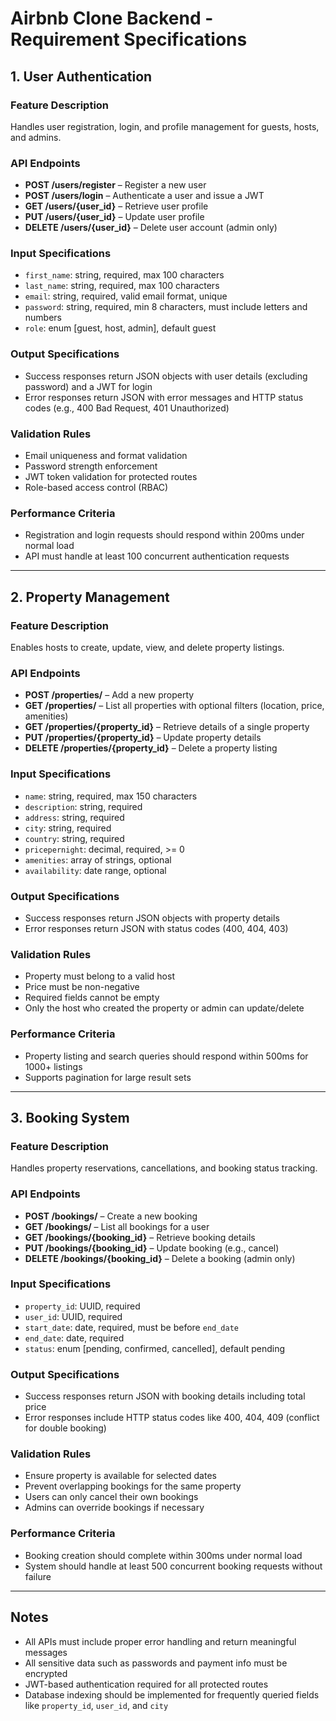 # Airbnb Clone Backend - Requirement Specifications

## 1. User Authentication

### Feature Description
Handles user registration, login, and profile management for guests, hosts, and admins.

### API Endpoints
- **POST /users/register** – Register a new user  
- **POST /users/login** – Authenticate a user and issue a JWT  
- **GET /users/{user_id}** – Retrieve user profile  
- **PUT /users/{user_id}** – Update user profile  
- **DELETE /users/{user_id}** – Delete user account (admin only)

### Input Specifications
- `first_name`: string, required, max 100 characters  
- `last_name`: string, required, max 100 characters  
- `email`: string, required, valid email format, unique  
- `password`: string, required, min 8 characters, must include letters and numbers  
- `role`: enum [guest, host, admin], default guest  

### Output Specifications
- Success responses return JSON objects with user details (excluding password) and a JWT for login  
- Error responses return JSON with error messages and HTTP status codes (e.g., 400 Bad Request, 401 Unauthorized)

### Validation Rules
- Email uniqueness and format validation  
- Password strength enforcement  
- JWT token validation for protected routes  
- Role-based access control (RBAC)

### Performance Criteria
- Registration and login requests should respond within 200ms under normal load  
- API must handle at least 100 concurrent authentication requests

---

## 2. Property Management

### Feature Description
Enables hosts to create, update, view, and delete property listings.

### API Endpoints
- **POST /properties/** – Add a new property  
- **GET /properties/** – List all properties with optional filters (location, price, amenities)  
- **GET /properties/{property_id}** – Retrieve details of a single property  
- **PUT /properties/{property_id}** – Update property details  
- **DELETE /properties/{property_id}** – Delete a property listing

### Input Specifications
- `name`: string, required, max 150 characters  
- `description`: string, required  
- `address`: string, required  
- `city`: string, required  
- `country`: string, required  
- `pricepernight`: decimal, required, >= 0  
- `amenities`: array of strings, optional  
- `availability`: date range, optional  

### Output Specifications
- Success responses return JSON objects with property details  
- Error responses return JSON with status codes (400, 404, 403)

### Validation Rules
- Property must belong to a valid host  
- Price must be non-negative  
- Required fields cannot be empty  
- Only the host who created the property or admin can update/delete

### Performance Criteria
- Property listing and search queries should respond within 500ms for 1000+ listings  
- Supports pagination for large result sets

---

## 3. Booking System

### Feature Description
Handles property reservations, cancellations, and booking status tracking.

### API Endpoints
- **POST /bookings/** – Create a new booking  
- **GET /bookings/** – List all bookings for a user  
- **GET /bookings/{booking_id}** – Retrieve booking details  
- **PUT /bookings/{booking_id}** – Update booking (e.g., cancel)  
- **DELETE /bookings/{booking_id}** – Delete a booking (admin only)

### Input Specifications
- `property_id`: UUID, required  
- `user_id`: UUID, required  
- `start_date`: date, required, must be before `end_date`  
- `end_date`: date, required  
- `status`: enum [pending, confirmed, cancelled], default pending

### Output Specifications
- Success responses return JSON with booking details including total price  
- Error responses include HTTP status codes like 400, 404, 409 (conflict for double booking)

### Validation Rules
- Ensure property is available for selected dates  
- Prevent overlapping bookings for the same property  
- Users can only cancel their own bookings  
- Admins can override bookings if necessary

### Performance Criteria
- Booking creation should complete within 300ms under normal load  
- System should handle at least 500 concurrent booking requests without failure

---

## Notes
- All APIs must include proper error handling and return meaningful messages  
- All sensitive data such as passwords and payment info must be encrypted  
- JWT-based authentication required for all protected routes  
- Database indexing should be implemented for frequently queried fields like `property_id`, `user_id`, and `city`
